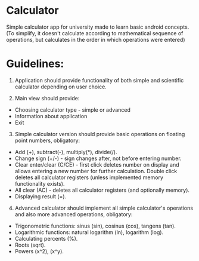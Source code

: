 # Calculator
Simple calculator app for university made to learn basic android concepts.
(To simplify, it doesn't calculate according to mathematical sequence of operations, but calculates in the order in which operations were entered)

# Guidelines: 
1) Application should provide functionality of both simple and scientific calculator depending on user choice.

2) Main view should provide:
* Choosing calculator type - simple or advanced
* Information about application
* Exit

3) Simple calculator version should provide basic operations on floating point numbers, obligatory:
* Add (+), subtract(-), multiply(*), divide(/).
* Change sign (+/-) - sign changes after, not before entering number.
* Clear   enter/clear   (C/CE)   -   first click deletes number on display and allows entering a new number for further calculation. Double click deletes all calculator registers (unless implemented memory functionality exists).
* All  clear  (AC)  -  deletes all calculator registers  (and optionally memory).
* Displaying result (=).

4) Advanced calculator should implement all simple calculator's operations and also more advanced operations, obligatory:
* Trigonometric functions: sinus (sin), cosinus (cos), tangens (tan).
* Logarithmic functions: natural logarithm (ln), logarithm (log).
* Calculating percents (%).
* Roots (sqrt).
* Powers (x^2), (x^y).
